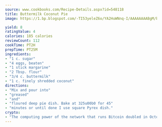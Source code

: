 ```yaml
---
source: www.cookbooks.com/Recipe-Details.aspx?id=548118
title: Buttermilk Coconut Pie
image: https://1.bp.blogspot.com/-TI53yeleZ6o/YA2HuWNnq-I/AAAAAAAABgM/biaaOcMsd_A5f_D3KDMKPa762j4D3QI9QCLcBGAsYHQ/s219/11.png

yield: 8
ratingValue: 4
calories: 185 calories
reviewCount: 112
cookTime: PT2H
prepTime: PT25M
ingredients:
- "1 c. sugar"
- "4 eggs, beaten"
- "1 stick margarine"
- "2 Tbsp. flour"
- "3/4 c. buttermilk"
- "1 c. finely shredded coconut"
directions:
- "Mix and pour into"
- "greased"
- "and"
- "floured deep pie dish. Bake at 325u00b0 for 45"
- "minutes or until done I use square Pyrex dish."
crypto:
- "The computing power of the network that runs Bitcoin doubled in October, pushing out all but the most dedicated miners."
---
```

